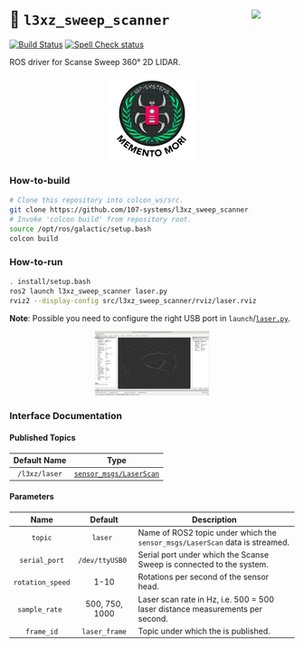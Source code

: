 <a href="https://107-systems.org/"><img align="right" src="https://raw.githubusercontent.com/107-systems/.github/main/logo/107-systems.png" width="15%"></a>
:floppy_disk: `l3xz_sweep_scanner`
==================================
[![Build Status](https://github.com/107-systems/l3xz_sweep_scanner/actions/workflows/ros2.yml/badge.svg)](https://github.com/107-systems/l3xz_sweep_scanner/actions/workflows/ros2.yml)
[![Spell Check status](https://github.com/107-systems/l3xz_sweep_scanner/actions/workflows/spell-check.yml/badge.svg)](https://github.com/107-systems/l3xz_sweep_scanner/actions/workflows/spell-check.yml)

ROS driver for Scanse Sweep 360° 2D LIDAR.

<p align="center">
  <a href="https://github.com/107-systems/l3xz"><img src="https://raw.githubusercontent.com/107-systems/.github/main/logo/l3xz-logo-memento-mori-github.png" width="30%"></a>
</p>

### How-to-build
```bash
# Clone this repository into colcon_ws/src.
git clone https://github.com/107-systems/l3xz_sweep_scanner
# Invoke 'colcon build' from repository root.
source /opt/ros/galactic/setup.bash
colcon build
```

### How-to-run
```bash
. install/setup.bash
ros2 launch l3xz_sweep_scanner laser.py
rviz2 --display-config src/l3xz_sweep_scanner/rviz/laser.rviz
```
**Note**: Possible you need to configure the right USB port in `launch`/[`laser.py`](launch/laser.py).

<p align="center">
  <img src="doc/img/laser-scan-rviz.png" width="40%">
</p>

### Interface Documentation
#### Published Topics
| Default Name | Type |
|:-:|:-:|
| `/l3xz/laser` | [`sensor_msgs/LaserScan`](https://docs.ros.org/en/noetic/api/sensor_msgs/html/msg/LaserScan.html) |

#### Parameters
| Name | Default | Description |
|:-:|:-:|-|
| `topic` | `laser ` | Name of ROS2 topic under which the `sensor_msgs/LaserScan` data is streamed. |
| `serial_port` | `/dev/ttyUSB0 ` | Serial port under which the Scanse Sweep is connected to the system. |
| `rotation_speed` | 1-10 | Rotations per second of the sensor head. |
| `sample_rate ` | 500, 750, 1000 | Laser scan rate in Hz, i.e. 500 = 500 laser distance measurements per second. |
| `frame_id` | `laser_frame` | Topic under which the is published. |
